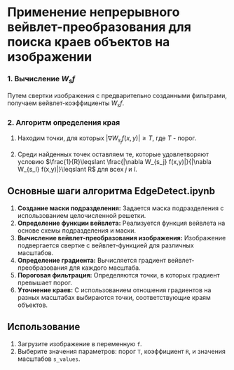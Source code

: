 # Применение непрерывного вейвлет-преобразования для поиска краев объектов на изображении

### 1. Вычисление $W_sf$

Путем свертки изображения с предварительно созданными фильтрами, получаем вейвлет-коэффициенты $W_sf$.

### 2. Алгоритм определения края

1. Находим точки, для которых $|\nabla W_{s_j}f(x,y)|\geqslant T$, где $T$ - порог.

2. Среди найденных точек оставляем те, которые удовлетворяют условию $\frac{1}{R}\leqslant \frac{|\nabla W_{s_j} f(x,y)|}{|\nabla W_{s_l} f(x,y)|}\leqslant R$ для всех $j$ и $l$.

## Основные шаги алгоритма EdgeDetect.ipynb

1. **Создание маски подразделения:** Задается маска подразделения с использованием целочисленной решетки.
2. **Определение функции вейвлета:** Реализуется функция вейвлета на основе схемы подразделения и маски.
3. **Вычисление вейвлет-преобразования изображения:** Изображение подвергается свертке с вейвлет-функцией для различных масштабов.
4. **Определение градиента:** Вычисляется градиент вейвлет-преобразования для каждого масштаба.
5. **Пороговая фильтрация:** Определяются точки, в которых градиент превышает порог.
6. **Уточнение краев:** С использованием отношения градиентов на разных масштабах выбираются точки, соответствующие краям объектов.

## Использование

1. Загрузите изображение в переменную `f`.
2. Выберите значения параметров: порог `T`, коэффициент `R`, и значения масштабов `s_values`.
